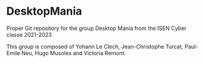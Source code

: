 # DesktopMania
Proper Git repository for the group Desktop Mania from the ISEN Cyber classe 2021-2023

This group is composed of Yohann Le Clech, Jean-Christophe Turcat, Paul-Emile Neu, Hugo Musoles and Victoria Remont.
